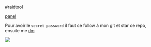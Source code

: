 #raidtool

[panel](https://raidtools.herokuapp.com/)

Pour avoir le `secret password` il faut ce follow à mon git et star ce repo, ensuite me [dm](https://discord.com/users/282127911690174475)

<img src="https://cdn.discordapp.com/attachments/284707525620662272/991016160722051182/unknown.png">
